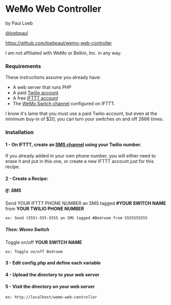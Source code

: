 WeMo Web Controller
======

by Paul Loeb

[@loebpaul](http://twitter.com/loebpaul)

https://github.com/loebpaul/wemo-web-controller

I am not affiliated with WeMo or Belkin, Inc. in any way.

### Requirements

These instructions assume you already have:
* A web server that runs PHP
* A paid [Twilio account](http://twilio.com)
* A free [IFTTT account](http://ifttt.com)
* The [WeMo Switch channel](http://ifttt.com/wemo_switch) configured on IFTTT.

I know it's lame that you must use a paid Twilio account, but even at the minimum buy-in of $20, you can turn your switches on and off 2666 times.

### Installation

#### 1 - On IFTTT, create an [SMS channel](http://ifttt.com/sms) using your Twilio number.

If you already added in your own phone number, you will either need to erase it and put in this one, or create a new IFTTT account just for this recipe.

#### 2 - Create a Recipe:

##### If: SMS

Send YOUR IFTTT PHONE NUMBER an SMS tagged **#YOUR SWITCH NAME** from **YOUR TWILIO PHONE NUMBER**
```
ex: Send (555)-555-5555 an SMS tagged #Bedroom from 5555555555
```
##### Then: Wemo Switch

Toggle on/off **YOUR SWITCH NAME**
```
ex: Toggle on/off Bedroom
```
#### 3 - Edit config.php and define each variable

#### 4 - Upload the directory to your web server

#### 5 - Visit the directory on your web server
```
ex: http://localhost/wemo-web-controller
```